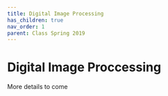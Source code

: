 ```yaml
---
title: Digital Image Processing
has_children: true
nav_order: 1
parent: Class Spring 2019
---
```


# Digital Image Proccessing

More details to come
